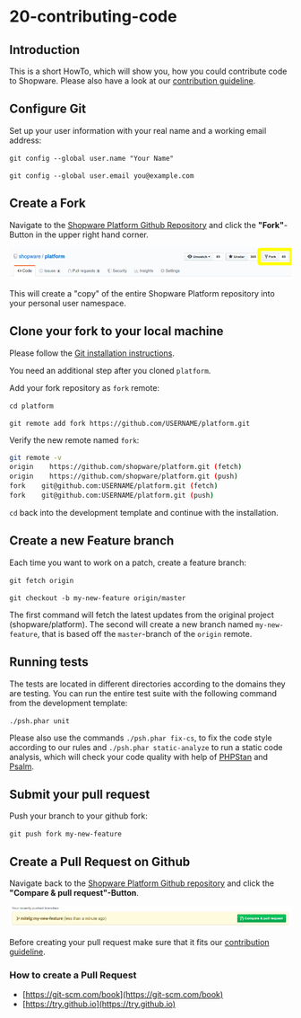 # 20-contributing-code

## Introduction

This is a short HowTo, which will show you, how you could contribute code to Shopware. Please also have a look at our [contribution guideline](10-contribution-guideline.md).

## Configure Git

Set up your user information with your real name and a working email address:

`git config --global user.name "Your Name"`

`git config --global user.email you@example.com`

## Create a Fork

Navigate to the [Shopware Platform Github Repository](https://github.com/shopware/platform) and click the **"Fork"**-Button in the upper right hand corner.

![GitHub fork button](../.gitbook/assets/github-fork-button.png)

This will create a "copy" of the entire Shopware Platform repository into your personal user namespace.

## Clone your fork to your local machine

Please follow the [Git installation instructions](https://github.com/shopware/platform#quickstart--installation).

You need an additional step after you cloned `platform`.

Add your fork repository as `fork` remote:

`cd platform`

`git remote add fork https://github.com/USERNAME/platform.git`

Verify the new remote named `fork`:

```bash
git remote -v
origin    https://github.com/shopware/platform.git (fetch)
origin    https://github.com/shopware/platform.git (push)
fork    git@github.com:USERNAME/platform.git (fetch)
fork    git@github.com:USERNAME/platform.git (push)
```

`cd` back into the development template and continue with the installation.

## Create a new Feature branch

Each time you want to work on a patch, create a feature branch:

`git fetch origin`

`git checkout -b my-new-feature origin/master`

The first command will fetch the latest updates from the original project \(shopware/platform\). The second will create a new branch named `my-new-feature`, that is based off the `master`-branch of the `origin` remote.

## Running tests

The tests are located in different directories according to the domains they are testing. You can run the entire test suite with the following command from the development template:

`./psh.phar unit`

Please also use the commands `./psh.phar fix-cs`, to fix the code style according to our rules and `./psh.phar static-analyze` to run a static code analysis, which will check your code quality with help of [PHPStan](https://github.com/phpstan/phpstan) and [Psalm](https://github.com/vimeo/psalm).

## Submit your pull request

Push your branch to your github fork:

`git push fork my-new-feature`

## Create a Pull Request on Github

Navigate back to the [Shopware Platform Github repository](https://github.com/shopware/platform) and click the **"Compare & pull request"-Button**.

![GitHub create pull request](../.gitbook/assets/github-create-pull-request.png)

Before creating your pull request make sure that it fits our [contribution guideline](10-contribution-guideline.md).

### How to create a Pull Request

* [https://git-scm.com/book](https://git-scm.com/book)
* [https://try.github.io](https://try.github.io)

